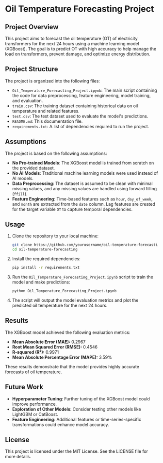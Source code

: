 # Oil Temperature Forecasting Project

## Project Overview
This project aims to forecast the oil temperature (OT) of electricity transformers for the next 24 hours using a machine learning model (XGBoost). The goal is to predict OT with high accuracy to help manage the load on transformers, prevent damage, and optimize energy distribution.

## Project Structure
The project is organized into the following files:
- `Oil_Temperature_Forecasting_Project.ipynb`: The main script containing the code for data preprocessing, feature engineering, model training, and evaluation.
- `train.csv`: The training dataset containing historical data on oil temperature and related features.
- `test.csv`: The test dataset used to evaluate the model's predictions.
- `README.md`: This documentation file.
- `requirements.txt`: A list of dependencies required to run the project.

## Assumptions
The project is based on the following assumptions:
- **No Pre-trained Models**: The XGBoost model is trained from scratch on the provided dataset.
- **No AI Models**: Traditional machine learning models were used instead of AI models.
- **Data Preprocessing**: The dataset is assumed to be clean with minimal missing values, and any missing values are handled using forward filling (`ffill`).
- **Feature Engineering**: Time-based features such as `hour`, `day_of_week`, and `month` are extracted from the `date` column. Lag features are created for the target variable `OT` to capture temporal dependencies.

## Usage
1. Clone the repository to your local machine:
    ```bash
    git clone https://github.com/yourusername/oil-temperature-forecasting.git
    cd oil-temperature-forecasting
    ```

2. Install the required dependencies:
    ```bash
    pip install -r requirements.txt
    ```

3. Run the `Oil_Temperature_Forecasting_Project.ipynb` script to train the model and make predictions:
    ```bash
    python Oil_Temperature_Forecasting_Project.ipynb
    ```

4. The script will output the model evaluation metrics and plot the predicted oil temperature for the next 24 hours.

## Results
The XGBoost model achieved the following evaluation metrics:
- **Mean Absolute Error (MAE):** 0.2967
- **Root Mean Squared Error (RMSE):** 0.4546
- **R-squared (R²):** 0.9971
- **Mean Absolute Percentage Error (MAPE):** 3.59%

These results demonstrate that the model provides highly accurate forecasts of oil temperature.

## Future Work
- **Hyperparameter Tuning**: Further tuning of the XGBoost model could improve performance.
- **Exploration of Other Models**: Consider testing other models like LightGBM or CatBoost.
- **Feature Engineering**: Additional features or time-series-specific transformations could enhance model accuracy.

## License
This project is licensed under the MIT License. See the LICENSE file for more details.
